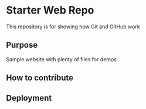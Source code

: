 # Starter Web Repo

This repository is for showing how Git and GitHub work

## Purpose

Sample website with plenty of files for demos

## How to contribute

## Deployment

